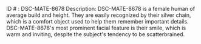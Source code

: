 ID # : DSC-MATE-8678
Description: DSC-MATE-8678 is a female human of average build and height. They are easily recognized by their silver chain, which is a comfort object used to help them remember important details. DSC-MATE-8678's most prominent facial feature is their smile, which is warm and inviting, despite the subject's tendency to be scatterbrained. 